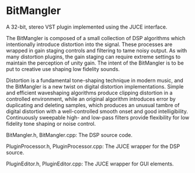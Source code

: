 # BitMangler

A 32-bit, stereo VST plugin implemented using the JUCE interface.

The BitMangler is composed of a small collection of DSP algorithms which intentionally introduce distortion into the signal. These processes are wrapped in gain staging controls and filtering to tame noisy output. As with many distortion plugins, the gain staging can require extreme settings to maintain the perception of unity gain. The intent of the BitMangler is to be put to creative use shaping low fidelity sounds.

Distortion is a fundamental tone-shaping technique in modern music, and the BitMangler is a new twist on digital distortion implementations. Simple and efficient waveshaping algorithms produce clipping distortion in a controlled environment, while an original algorithm introduces error by duplicating and deleting samples, which produces an unusual tambre of digital distortion with a well-controlled smooth onset and good intelligibility. Continuously sweepable high- and low-pass filters provide flexibility for low fidelity tone shaping or noise control.

BitMangler.h, BitMangler.cpp: The DSP source code.

PluginProcessor.h, PluginProcessor.cpp: The JUCE wrapper for the DSP source.

PluginEditor.h, PluginEditor.cpp: The JUCE wrapper for GUI elements.
